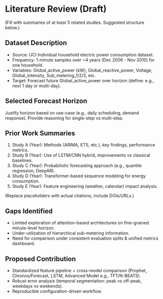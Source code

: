 # Literature Review (Draft)

(Fill with summaries of at least 5 related studies. Suggested structure below.)

## Dataset Description
- Source: UCI Individual household electric power consumption dataset.
- Frequency: 1-minute samples over ~4 years (Dec 2006 - Nov 2010) for one household.
- Variables: Global_active_power (kW), Global_reactive_power, Voltage, Global_intensity, Sub_metering_1/2/3, etc.
- Target: Forecast future Global_active_power over horizon (define: e.g., next 1 day or multi-day).

## Selected Forecast Horizon
Justify horizon based on use-case (e.g., daily scheduling, demand response). Provide reasoning for single-step vs multi-step.

## Prior Work Summaries
1. Study A (Year): Methods (ARIMA, ETS, etc.), key findings, performance metrics.
2. Study B (Year): Use of LSTM/CNN hybrid, improvements vs classical baselines.
3. Study C (Year): Probabilistic forecasting approach (e.g., quantile regression, DeepAR).
4. Study D (Year): Transformer-based sequence modeling for energy consumption.
5. Study E (Year): Feature engineering (weather, calendar) impact analysis.

(Replace placeholders with actual citations, include DOIs/URLs.)

## Gaps Identified
- Limited exploration of attention-based architectures on fine-grained minute-level horizon.
- Under-utilization of hierarchical sub-metering information.
- Need for comparison under consistent evaluation splits & unified metrics dashboard.

## Proposed Contribution
- Standardized feature pipeline + cross-model comparison (Prophet, Chronos/Forecast, LSTM, Advanced Model e.g., TFT/N-BEATS).
- Robust error analysis (temporal segmentation: peak vs off-peak, weekdays vs weekends).
- Reproducible configuration-driven workflow.

